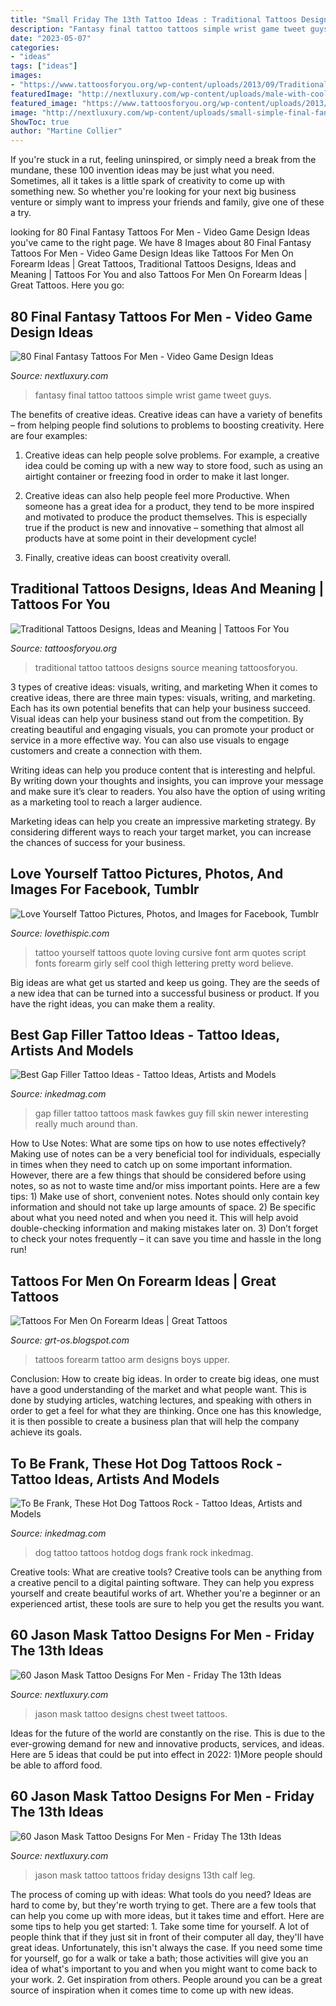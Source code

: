 ```yaml
---
title: "Small Friday The 13th Tattoo Ideas : Traditional Tattoos Designs, Ideas And Meaning"
description: "Fantasy final tattoo tattoos simple wrist game tweet guys"
date: "2023-05-07"
categories:
- "ideas"
tags: ["ideas"]
images:
- "https://www.tattoosforyou.org/wp-content/uploads/2013/09/Traditional-Tattoo-Ideas.jpg"
featuredImage: "http://nextluxury.com/wp-content/uploads/male-with-cool-jason-mask-tattoo-design-upper-chest.jpg"
featured_image: "https://www.tattoosforyou.org/wp-content/uploads/2013/09/Traditional-Tattoo-Ideas.jpg"
image: "http://nextluxury.com/wp-content/uploads/small-simple-final-fantasy-tattoo-ideas-for-guys-on-forearm.jpg"
ShowToc: true
author: "Martine Collier"
---
```



If you're stuck in a rut, feeling uninspired, or simply need a break from the mundane, these 100 invention ideas may be just what you need. Sometimes, all it takes is a little spark of creativity to come up with something new. So whether you're looking for your next big business venture or simply want to impress your friends and family, give one of these a try.

	

		
looking for 80 Final Fantasy Tattoos For Men - Video Game Design Ideas you've came to the right page. We have 8 Images about 80 Final Fantasy Tattoos For Men - Video Game Design Ideas like Tattoos For Men On Forearm Ideas | Great Tattoos, Traditional Tattoos Designs, Ideas and Meaning | Tattoos For You and also Tattoos For Men On Forearm Ideas | Great Tattoos. Here you go:
		
    
## 80 Final Fantasy Tattoos For Men - Video Game Design Ideas

<img loading=lazy src="http://nextluxury.com/wp-content/uploads/small-simple-final-fantasy-tattoo-ideas-for-guys-on-forearm.jpg" onerror="this.onerror=null;this.src='https://tse2.mm.bing.net/th?id=OIP.CDhOviDA6bvodE2aax108AHaHa&amp;pid=15.1';" alt="80 Final Fantasy Tattoos For Men - Video Game Design Ideas">

_Source: nextluxury.com_

>fantasy final tattoo tattoos simple wrist game tweet guys. 

	

The benefits of creative ideas.
Creative ideas can have a variety of benefits – from helping people find solutions to problems to boosting creativity. Here are four examples:
1. Creative ideas can help people solve problems. For example, a creative idea could be coming up with a new way to store food, such as using an airtight container or freezing food in order to make it last longer.

2. Creative ideas can also help people feel more Productive. When someone has a great idea for a product, they tend to be more inspired and motivated to produce the product themselves. This is especially true if the product is new and innovative – something that almost all products have at some point in their development cycle!

3. Finally, creative ideas can boost creativity overall.

    
## Traditional Tattoos Designs, Ideas And Meaning | Tattoos For You

<img loading=lazy src="https://www.tattoosforyou.org/wp-content/uploads/2013/09/Traditional-Tattoo-Ideas.jpg" onerror="this.onerror=null;this.src='https://tse1.mm.bing.net/th?id=OIP.zItZBLQQvbzyzMG4vuvFTwHaJ4&amp;pid=15.1';" alt="Traditional Tattoos Designs, Ideas and Meaning | Tattoos For You">

_Source: tattoosforyou.org_

>traditional tattoo tattoos designs source meaning tattoosforyou. 

	

3 types of creative ideas: visuals, writing, and marketing
When it comes to creative ideas, there are three main types: visuals, writing, and marketing. Each has its own potential benefits that can help your business succeed.
Visual ideas can help your business stand out from the competition. By creating beautiful and engaging visuals, you can promote your product or service in a more effective way. You can also use visuals to engage customers and create a connection with them.

Writing ideas can help you produce content that is interesting and helpful. By writing down your thoughts and insights, you can improve your message and make sure it’s clear to readers. You also have the option of using writing as a marketing tool to reach a larger audience.

Marketing ideas can help you create an impressive marketing strategy. By considering different ways to reach your target market, you can increase the chances of success for your business.

    
## Love Yourself Tattoo Pictures, Photos, And Images For Facebook, Tumblr

<img loading=lazy src="http://www.lovethispic.com/uploaded_images/59485-Love-Yourself-Tattoo.jpg" onerror="this.onerror=null;this.src='https://tse4.mm.bing.net/th?id=OIP.Um8WlrqYcgfGdCAt2L3KGQHaJ4&amp;pid=15.1';" alt="Love Yourself Tattoo Pictures, Photos, and Images for Facebook, Tumblr">

_Source: lovethispic.com_

>tattoo yourself tattoos quote loving cursive font arm quotes script fonts forearm girly self cool thigh lettering pretty word believe. 

	

Big ideas are what get us started and keep us going. They are the seeds of a new idea that can be turned into a successful business or product. If you have the right ideas, you can make them a reality.

    
## Best Gap Filler Tattoo Ideas - Tattoo Ideas, Artists And Models

<img loading=lazy src="https://www.inkedmag.com/.image/t_share/MTYxMjgwNDA5ODEwOTcwNTg4/tomfarrow.jpg" onerror="this.onerror=null;this.src='https://tse2.mm.bing.net/th?id=OIP.nfUa1zpA6snehA_uQrRWVQHaHa&amp;pid=15.1';" alt="Best Gap Filler Tattoo Ideas - Tattoo Ideas, Artists and Models">

_Source: inkedmag.com_

>gap filler tattoo tattoos mask fawkes guy fill skin newer interesting really much around than. 

	

How to Use Notes: What are some tips on how to use notes effectively?
Making use of notes can be a very beneficial tool for individuals, especially in times when they need to catch up on some important information. However, there are a few things that should be considered before using notes, so as not to waste time and/or miss important points. Here are a few tips: 1) Make use of short, convenient notes. Notes should only contain key information and should not take up large amounts of space. 2) Be specific about what you need noted and when you need it. This will help avoid double-checking information and making mistakes later on. 3) Don’t forget to check your notes frequently – it can save you time and hassle in the long run!

    
## Tattoos For Men On Forearm Ideas | Great Tattoos

<img loading=lazy src="http://3.bp.blogspot.com/-dFteUVe-yyM/UQFu2vy3vXI/AAAAAAAAIC8/ZEcBTrMrol8/s1600/Funny-Upper-Arm-Tattoo-Design-for-College-Boys.jpg" onerror="this.onerror=null;this.src='https://tse1.mm.bing.net/th?id=OIP.jwBmH7UmwToy_bWbG0d0VAHaJ3&amp;pid=15.1';" alt="Tattoos For Men On Forearm Ideas | Great Tattoos">

_Source: grt-os.blogspot.com_

>tattoos forearm tattoo arm designs boys upper. 

	

Conclusion: How to create big ideas.
In order to create big ideas, one must have a good understanding of the market and what people want. This is done by studying articles, watching lectures, and speaking with others in order to get a feel for what they are thinking. Once one has this knowledge, it is then possible to create a business plan that will help the company achieve its goals.

    
## To Be Frank, These Hot Dog Tattoos Rock - Tattoo Ideas, Artists And Models

<img loading=lazy src="https://www.inkedmag.com/.image/t_share/MTc0MDk5ODU3NDcwOTI0MjMz/hotdog-tattoos-fb.jpg" onerror="this.onerror=null;this.src='https://tse3.mm.bing.net/th?id=OIP.hX8C_skLje-yPp20y7rKzwHaEK&amp;pid=15.1';" alt="To Be Frank, These Hot Dog Tattoos Rock - Tattoo Ideas, Artists and Models">

_Source: inkedmag.com_

>dog tattoo tattoos hotdog dogs frank rock inkedmag. 

	

Creative tools: What are creative tools?
Creative tools can be anything from a creative pencil to a digital painting software. They can help you express yourself and create beautiful works of art. Whether you're a beginner or an experienced artist, these tools are sure to help you get the results you want.

    
## 60 Jason Mask Tattoo Designs For Men - Friday The 13th Ideas

<img loading=lazy src="http://nextluxury.com/wp-content/uploads/male-with-cool-jason-mask-tattoo-design-upper-chest.jpg" onerror="this.onerror=null;this.src='https://tse4.mm.bing.net/th?id=OIP.ABMwVUko0dX012eTzPhN2AHaIa&amp;pid=15.1';" alt="60 Jason Mask Tattoo Designs For Men - Friday The 13th Ideas">

_Source: nextluxury.com_

>jason mask tattoo designs chest tweet tattoos. 

	

Ideas for the future of the world are constantly on the rise. This is due to the ever-growing demand for new and innovative products, services, and ideas. Here are 5 ideas that could be put into effect in 2022: 1)More people should be able to afford food. 

    
## 60 Jason Mask Tattoo Designs For Men - Friday The 13th Ideas

<img loading=lazy src="https://nextluxury.com/wp-content/uploads/guys-leg-calf-tattoos-with-jason-mask-design.jpg" onerror="this.onerror=null;this.src='https://tse2.mm.bing.net/th?id=OIP.S1UYNRnI-oTteNGw59R04AHaHa&amp;pid=15.1';" alt="60 Jason Mask Tattoo Designs For Men - Friday The 13th Ideas">

_Source: nextluxury.com_

>jason mask tattoo tattoos friday designs 13th calf leg. 

	

The process of coming up with ideas: What tools do you need?
Ideas are hard to come by, but they're worth trying to get. There are a few tools that can help you come up with more ideas, but it takes time and effort. Here are some tips to help you get started: 1. Take some time for yourself. A lot of people think that if they just sit in front of their computer all day, they'll have great ideas. Unfortunately, this isn't always the case. If you need some time for yourself, go for a walk or take a bath; those activities will give you an idea of what's important to you and when you might want to come back to your work. 2. Get inspiration from others. People around you can be a great source of inspiration when it comes time to come up with new ideas.


